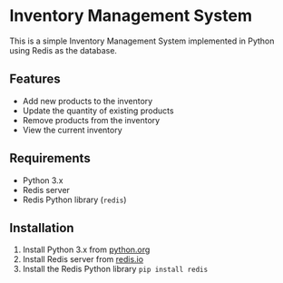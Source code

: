 # Inventory Management System

This is a simple Inventory Management System implemented in Python using Redis as the database.

## Features
- Add new products to the inventory
- Update the quantity of existing products
- Remove products from the inventory
- View the current inventory

## Requirements
- Python 3.x
- Redis server
- Redis Python library (`redis`)

## Installation
1. Install Python 3.x from [python.org](https://www.python.org/)
2. Install Redis server from [redis.io](https://redis.io/download)
3. Install the Redis Python library ```pip install redis```

